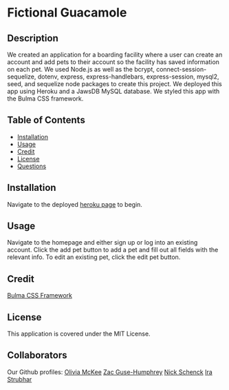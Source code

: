# Fictional Guacamole

## Description

We created an application for a boarding facility where a user can create an account and add pets to their account so the facility has saved information on each pet. We used Node.js as well as the bcrypt, connect-session-sequelize, dotenv, express, express-handlebars, express-session, mysql2, seed, and sequelize node packages to create this project. We deployed this app using Heroku and a JawsDB MySQL database. We styled this app with the Bulma CSS framework. 

## Table of Contents

- [Installation](#installation)
- [Usage](#usage)
- [Credit](#credit)
- [License](#license)
- [Questions](#questions)

## Installation

Navigate to the deployed [heroku page](https://fictional-guacamole.herokuapp.com/) to begin.

## Usage

Navigate to the homepage and either sign up or log into an existing account. Click the add pet button to add a pet and fill out all fields with the relevant info. To edit an existing pet, click the edit pet button. 

## Credit

[Bulma CSS Framework](https://bulma.io/)

## License

This application is covered under the MIT License.

## Collaborators

Our Github profiles: 
[Olivia McKee](https://github.com/oliviamckee)
[Zac Guse-Humphrey](https://github.com/zwhumphrey)
[Nick Schenck](https://github.com/NickSchenck)
[Ira Strubhar](https://github.com/TaylorStrubhar)

